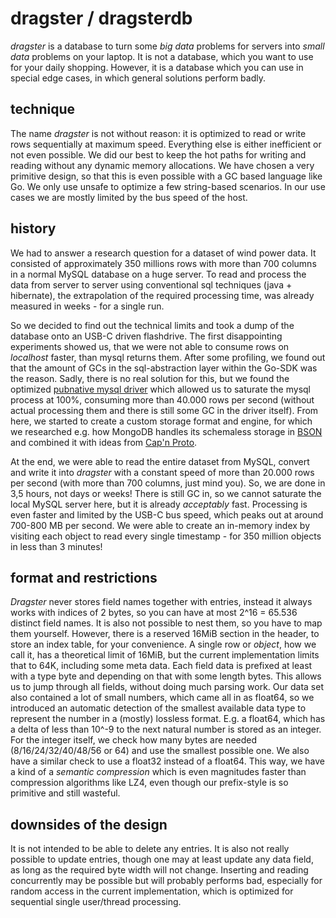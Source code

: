 # dragster / dragsterdb
*dragster* is a database to turn some *big data* problems for servers into 
*small data* problems on your laptop. It is not a database, which you want to
use for your daily shopping. However, it is a database which
you can use in special edge cases, in which general solutions perform
badly.

## technique
The name *dragster* is not without reason: it is optimized to read or write
rows sequentially at maximum speed. Everything else is either inefficient
or not even possible. We did our best to keep the hot paths for writing
and reading without any dynamic memory allocations. We have chosen
a very primitive design, so that this is even possible with a GC based language
like Go. We only use unsafe to optimize a few string-based scenarios.
In our use cases we are mostly limited by the bus speed of the host.

## history
We had to answer a research question for a dataset of wind power data.
It consisted of approximately 350 millions rows with more than 700 columns
in a normal MySQL database on a huge server. To read and process the data from
server to server using conventional sql techniques (java + hibernate),
the extrapolation of the required processing time, was already measured in weeks - 
for a single run. 

So we decided to find out the technical limits and took a dump of the database
onto an USB-C driven flashdrive. The first disappointing experiments
showed us, that we were not able to consume rows on *localhost* faster, than mysql
returns them. After some profiling, we found out that the amount of GCs in
the sql-abstraction layer within the Go-SDK was the reason. Sadly, there is
no real solution for this, but we found the optimized [pubnative mysql driver](https://github.com/pubnative/mysqldriver-go)
which allowed us to saturate the mysql process at 100%, consuming more than 40.000 
rows per second (without actual processing them and there is still some
GC in the driver itself). From here, we started to create a custom storage
format and engine, for which we researched e.g. how MongoDB handles its schemaless
storage in [BSON](https://en.wikipedia.org/wiki/BSON) and combined it with ideas 
from [Cap'n Proto](https://capnproto.org/). 

At the end, we were able to read the entire dataset from MySQL, convert
and write it into *dragster* with a constant speed of more than 20.000 rows
per second (with more than 700 columns, just mind you). So, we are done
in 3,5 hours, not days or weeks! There is still GC in, so we cannot saturate 
the local MySQL server here, but it is already *acceptably* fast. 
Processing is even faster and limited by the USB-C bus speed, which peaks
out at around 700-800 MB per second. We were able to create an in-memory
index by visiting each object to read every single timestamp - for 350 million 
objects in less than 3 minutes!

## format and restrictions
*Dragster* never stores field names together with entries, instead it
always works with indices of 2 bytes, so you can have at most 2^16 = 65.536 
distinct field names. It is also not possible to nest them, so you have to
map them yourself. However, there is a reserved 16MiB section in the header, 
to store an index table, for your convenience. A single row or *object*, how
we call it, has a theoretical limit of 16MiB, but the current implementation
limits that to 64K, including some meta data. Each field data is prefixed at
least with a type byte and depending on that with some length bytes. This
allows us to jump through all fields, without doing much parsing work. Our
data set also contained a lot of small numbers, which came all in as float64,
so we introduced an automatic detection of the smallest available data type
to represent the number in a (mostly) lossless format. E.g. a float64, which
has a delta of less than 10^-9 to the next natural number is stored as an 
integer. For the integer itself, we check how many bytes are needed (8/16/24/32/40/48/56 or 64)
and use the smallest possible one. We also have a similar check
to use a float32 instead of a float64. This way, we have a kind of a *semantic compression*
which is even magnitudes faster than compression algorithms like LZ4, even though
our prefix-style is so primitive and still wasteful.

## downsides of the design
It is not intended to be able to delete any entries. It is also not really possible
to update entries, though one may at least update any data field, as long as
the required byte width will not change. Inserting and reading concurrently
may be possible but will probably performs bad, especially for random access
in the current implementation, which is optimized for sequential single user/thread 
processing.